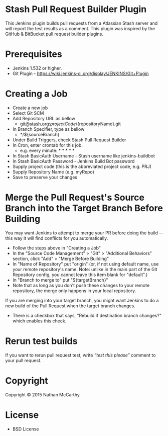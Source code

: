 Stash Pull Request Builder Plugin
================================

This Jenkins plugin builds pull requests from a Atlassian Stash server and will report the test results as a comment.
This plugin was inspired by the GitHub & BitBucket pull request builder plugins.


Prerequisites
================================

- Jenkins 1.532 or higher.
- Git Plugin - https://wiki.jenkins-ci.org/display/JENKINS/Git+Plugin


Creating a Job
=================================

- Create a new job
- Select Git SCM
- Add Repository URL as bellow
  - git@stash.org:${projectCode}/${repositoryName}.git
- In Branch Specifier, type as bellow
  - */${sourceBranch}
- Under Build Triggers, check Stash Pull Request Builder
- In Cron, enter crontab for this job.
  - e.g. every minute: * * * * *
- In Stash BasicAuth Username - Stash username like jenkins-buildbot
- In Stash BasicAuth Password - Jenkins Build Bot password
- Supply project code (this is the abbreviated project code, e.g. PRJ)
- Supply Repository Name (e.g. myRepo)
- Save to preserve your changes

Merge the Pull Request's Source Branch into the Target Branch Before Building
==============================================================================
You may want Jenkins to attempt to merge your PR before doing the build -- this way it will find conflicts for you automatically.

- Follow the steps above in "Creating a Job"
- In the "Source Code Management" > "Git" > "Additional Behaviors" section, click "Add" > "Merge Before Building"
- In "Name of Repository" put "origin" (or, if not using default name, use your remote repository's name. Note: unlike in the main part of the Git Repository config, you cannot leave this item blank for "default".)
- In "Branch to merge to" put "${targetBranch}" 
- Note that as long as you don't push these changes to your remote repository, the merge only happens in your local repository.


If you are merging into your target branch, you might want Jenkins to do a new build of the Pull Request when the target branch changes.
- There is a checkbox that says, "Rebuild if destination branch changes?" which enables this check.


Rerun test builds
====================

If you want to rerun pull request test, write *“test this please”* comment to your pull request.



Copyright
=============================

Copyright © 2015 Nathan McCarthy.


License
=============================

- BSD License
